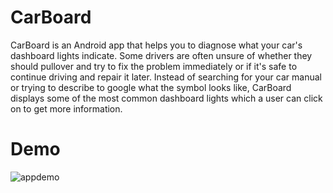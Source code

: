 # CarBoard

CarBoard is an Android app that helps you to diagnose what your car's dashboard lights indicate. Some drivers are often unsure of whether they should pullover and try to fix the problem immediately or if it's safe to continue driving and repair it later. Instead of searching for your car manual or trying to describe to google what the symbol looks like, CarBoard displays some of the most common dashboard lights which a user can click on to get more information.

# Demo

![appdemo](https://user-images.githubusercontent.com/43326202/105081799-ac5bf500-5a60-11eb-8a69-c3306c259e74.gif)
